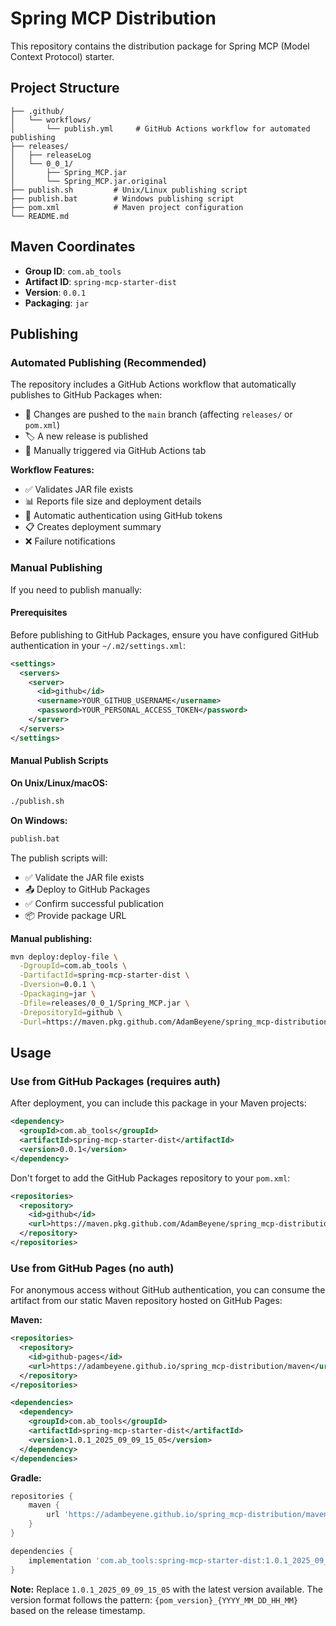 # Spring MCP Distribution

This repository contains the distribution package for Spring MCP (Model Context Protocol) starter.

## Project Structure

```
├── .github/
│   └── workflows/
│       └── publish.yml     # GitHub Actions workflow for automated publishing
├── releases/
│   ├── releaseLog
│   └── 0_0_1/
│       ├── Spring_MCP.jar
│       └── Spring_MCP.jar.original
├── publish.sh         # Unix/Linux publishing script
├── publish.bat        # Windows publishing script
├── pom.xml            # Maven project configuration
└── README.md
```

## Maven Coordinates

- **Group ID**: `com.ab_tools`
- **Artifact ID**: `spring-mcp-starter-dist`
- **Version**: `0.0.1`
- **Packaging**: `jar`

## Publishing

### Automated Publishing (Recommended)

The repository includes a GitHub Actions workflow that automatically publishes to GitHub Packages when:
- 📝 Changes are pushed to the `main` branch (affecting `releases/` or `pom.xml`)
- 🏷️ A new release is published
- 🔄 Manually triggered via GitHub Actions tab

**Workflow Features:**
- ✅ Validates JAR file exists
- 📊 Reports file size and deployment details
- 🎯 Automatic authentication using GitHub tokens
- 📋 Creates deployment summary
- ❌ Failure notifications

### Manual Publishing

If you need to publish manually:

#### Prerequisites

Before publishing to GitHub Packages, ensure you have configured GitHub authentication in your `~/.m2/settings.xml`:

```xml
<settings>
  <servers>
    <server>
      <id>github</id>
      <username>YOUR_GITHUB_USERNAME</username>
      <password>YOUR_PERSONAL_ACCESS_TOKEN</password>
    </server>
  </servers>
</settings>
```

#### Manual Publish Scripts

**On Unix/Linux/macOS:**
```bash
./publish.sh
```

**On Windows:**
```cmd
publish.bat
```

The publish scripts will:
- ✅ Validate the JAR file exists
- 📤 Deploy to GitHub Packages
- ✅ Confirm successful publication
- 📦 Provide package URL

**Manual publishing:**
```bash
mvn deploy:deploy-file \
  -DgroupId=com.ab_tools \
  -DartifactId=spring-mcp-starter-dist \
  -Dversion=0.0.1 \
  -Dpackaging=jar \
  -Dfile=releases/0_0_1/Spring_MCP.jar \
  -DrepositoryId=github \
  -Durl=https://maven.pkg.github.com/AdamBeyene/spring_mcp-distribution
```

## Usage

### Use from GitHub Packages (requires auth)

After deployment, you can include this package in your Maven projects:

```xml
<dependency>
  <groupId>com.ab_tools</groupId>
  <artifactId>spring-mcp-starter-dist</artifactId>
  <version>0.0.1</version>
</dependency>
```

Don't forget to add the GitHub Packages repository to your `pom.xml`:

```xml
<repositories>
  <repository>
    <id>github</id>
    <url>https://maven.pkg.github.com/AdamBeyene/spring_mcp-distribution</url>
  </repository>
</repositories>
```

### Use from GitHub Pages (no auth)

For anonymous access without GitHub authentication, you can consume the artifact from our static Maven repository hosted on GitHub Pages:

**Maven:**
```xml
<repositories>
  <repository>
    <id>github-pages</id>
    <url>https://adambeyene.github.io/spring_mcp-distribution/maven</url>
  </repository>
</repositories>

<dependencies>
  <dependency>
    <groupId>com.ab_tools</groupId>
    <artifactId>spring-mcp-starter-dist</artifactId>
    <version>1.0.1_2025_09_09_15_05</version>
  </dependency>
</dependencies>
```

**Gradle:**
```groovy
repositories {
    maven {
        url 'https://adambeyene.github.io/spring_mcp-distribution/maven'
    }
}

dependencies {
    implementation 'com.ab_tools:spring-mcp-starter-dist:1.0.1_2025_09_09_15_05'
}
```

**Note:** Replace `1.0.1_2025_09_09_15_05` with the latest version available. The version format follows the pattern: `{pom_version}_{YYYY_MM_DD_HH_MM}` based on the release timestamp.
